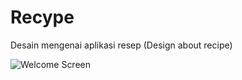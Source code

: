 # Recype
Desain mengenai aplikasi resep (Design about recipe)

![Welcome Screen](https://user-images.githubusercontent.com/21231279/61917744-e25a0f00-af78-11e9-8df0-d4c65d0af1df.png)
